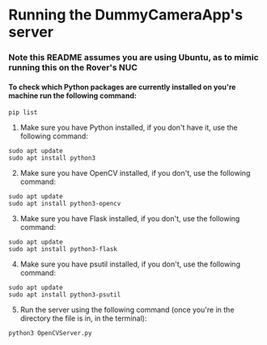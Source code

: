 # Running the DummyCameraApp's server

### Note this README assumes you are using Ubuntu, as to mimic running this on the Rover's NUC

#### To check which Python packages are currently installed on you're machine run the following command:

```
pip list
```

1. Make sure you have Python installed, if you don't have it, use the following command:

```
sudo apt update
sudo apt install python3
```

2. Make sure you have OpenCV installed, if you don't, use the following command:

```
sudo apt update
sudo apt install python3-opencv
```

3. Make sure you have Flask installed, if you don't, use the following command:

```
sudo apt update
sudo apt install python3-flask
```

4. Make sure you have psutil installed, if you don't, use the following command:

```
sudo apt update
sudo apt install python3-psutil
```

5. Run the server using the following command (once you're in the directory the file is in, in the terminal):

```
python3 OpenCVServer.py
```
